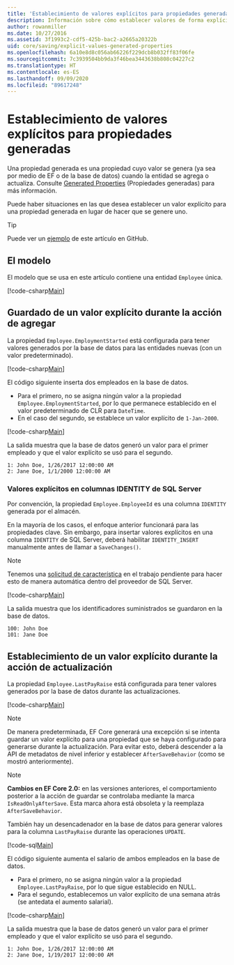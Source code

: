 ```yaml
---
title: 'Establecimiento de valores explícitos para propiedades generadas: EF Core'
description: Información sobre cómo establecer valores de forma explícita para las propiedades configuradas como generadas con Entity Framework Core
author: rowanmiller
ms.date: 10/27/2016
ms.assetid: 3f1993c2-cdf5-425b-bac2-a2665a20322b
uid: core/saving/explicit-values-generated-properties
ms.openlocfilehash: 6a10e8d8c056ab66226f229dcb8b032ff83f06fe
ms.sourcegitcommit: 7c3939504bb9da3f46bea3443638b808c04227c2
ms.translationtype: HT
ms.contentlocale: es-ES
ms.lasthandoff: 09/09/2020
ms.locfileid: "89617248"
---
```

# <a name="setting-explicit-values-for-generated-properties"></a>Establecimiento de valores explícitos para propiedades generadas

Una propiedad generada es una propiedad cuyo valor se genera (ya sea por medio de EF o de la base de datos) cuando la entidad se agrega o actualiza. Consulte [Generated Properties](xref:core/modeling/generated-properties) (Propiedades generadas) para más información.

Puede haber situaciones en las que desea establecer un valor explícito para una propiedad generada en lugar de hacer que se genere uno.

> [!TIP]  
> Puede ver un [ejemplo](https://github.com/dotnet/EntityFramework.Docs/tree/master/samples/core/Saving/ExplicitValuesGenerateProperties/) de este artículo en GitHub.

## <a name="the-model"></a>El modelo

El modelo que se usa en este artículo contiene una entidad `Employee` única.

[!code-csharp[Main](../../../samples/core/Saving/ExplicitValuesGenerateProperties/Employee.cs#Sample)]

## <a name="saving-an-explicit-value-during-add"></a>Guardado de un valor explícito durante la acción de agregar

La propiedad `Employee.EmploymentStarted` está configurada para tener valores generados por la base de datos para las entidades nuevas (con un valor predeterminado).

[!code-csharp[Main](../../../samples/core/Saving/ExplicitValuesGenerateProperties/EmployeeContext.cs#EmploymentStarted)]

El código siguiente inserta dos empleados en la base de datos.

* Para el primero, no se asigna ningún valor a la propiedad `Employee.EmploymentStarted`, por lo que permanece establecido en el valor predeterminado de CLR para `DateTime`.
* En el caso del segundo, se establece un valor explícito de `1-Jan-2000`.

[!code-csharp[Main](../../../samples/core/Saving/ExplicitValuesGenerateProperties/Sample.cs#EmploymentStarted)]

La salida muestra que la base de datos generó un valor para el primer empleado y que el valor explícito se usó para el segundo.

``` Console
1: John Doe, 1/26/2017 12:00:00 AM
2: Jane Doe, 1/1/2000 12:00:00 AM
```

### <a name="explicit-values-into-sql-server-identity-columns"></a>Valores explícitos en columnas IDENTITY de SQL Server

Por convención, la propiedad `Employee.EmployeeId` es una columna `IDENTITY` generada por el almacén.

En la mayoría de los casos, el enfoque anterior funcionará para las propiedades clave. Sin embargo, para insertar valores explícitos en una columna `IDENTITY` de SQL Server, deberá habilitar `IDENTITY_INSERT` manualmente antes de llamar a `SaveChanges()`.

> [!NOTE]  
> Tenemos una [solicitud de característica](https://github.com/aspnet/EntityFramework/issues/703) en el trabajo pendiente para hacer esto de manera automática dentro del proveedor de SQL Server.

[!code-csharp[Main](../../../samples/core/Saving/ExplicitValuesGenerateProperties/Sample.cs#EmployeeId)]

La salida muestra que los identificadores suministrados se guardaron en la base de datos.

``` Console
100: John Doe
101: Jane Doe
```

## <a name="setting-an-explicit-value-during-update"></a>Establecimiento de un valor explícito durante la acción de actualización

La propiedad `Employee.LastPayRaise` está configurada para tener valores generados por la base de datos durante las actualizaciones.

[!code-csharp[Main](../../../samples/core/Saving/ExplicitValuesGenerateProperties/EmployeeContext.cs#LastPayRaise)]

> [!NOTE]  
> De manera predeterminada, EF Core generará una excepción si se intenta guardar un valor explícito para una propiedad que se haya configurado para generarse durante la actualización. Para evitar esto, deberá descender a la API de metadatos de nivel inferior y establecer `AfterSaveBehavior` (como se mostró anteriormente).

> [!NOTE]  
> **Cambios en EF Core 2.0:** en las versiones anteriores, el comportamiento posterior a la acción de guardar se controlaba mediante la marca `IsReadOnlyAfterSave`. Esta marca ahora está obsoleta y la reemplaza `AfterSaveBehavior`.

También hay un desencadenador en la base de datos para generar valores para la columna `LastPayRaise` durante las operaciones `UPDATE`.

[!code-sql[Main](../../../samples/core/Saving/ExplicitValuesGenerateProperties/employee_UPDATE.sql)]

El código siguiente aumenta el salario de ambos empleados en la base de datos.

* Para el primero, no se asigna ningún valor a la propiedad `Employee.LastPayRaise`, por lo que sigue establecido en NULL.
* Para el segundo, establecemos un valor explícito de una semana atrás (se antedata el aumento salarial).

[!code-csharp[Main](../../../samples/core/Saving/ExplicitValuesGenerateProperties/Sample.cs#LastPayRaise)]

La salida muestra que la base de datos generó un valor para el primer empleado y que el valor explícito se usó para el segundo.

``` Console
1: John Doe, 1/26/2017 12:00:00 AM
2: Jane Doe, 1/19/2017 12:00:00 AM
```
